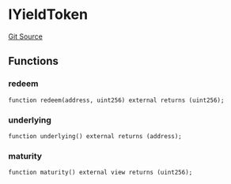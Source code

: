 # IYieldToken
[Git Source](https://github.com/Swivel-Finance/illuminate/blob/29a4038ae0d0795d36640f068da3ac5c1dd43806/src/interfaces/IYieldToken.sol)


## Functions
### redeem


```solidity
function redeem(address, uint256) external returns (uint256);
```

### underlying


```solidity
function underlying() external returns (address);
```

### maturity


```solidity
function maturity() external view returns (uint256);
```

